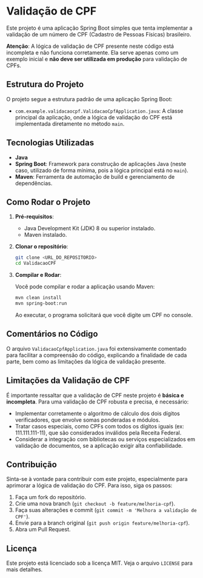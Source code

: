 # Validação de CPF

Este projeto é uma aplicação Spring Boot simples que tenta implementar a validação de um número de CPF (Cadastro de Pessoas Físicas) brasileiro.

**Atenção**: A lógica de validação de CPF presente neste código está incompleta e não funciona corretamente. Ela serve apenas como um exemplo inicial e **não deve ser utilizada em produção** para validação de CPFs.

## Estrutura do Projeto

O projeto segue a estrutura padrão de uma aplicação Spring Boot:

-   `com.example.validacaocpf.ValidacaoCpfApplication.java`: A classe principal da aplicação, onde a lógica de validação do CPF está implementada diretamente no método `main`.

## Tecnologias Utilizadas

-   **Java**
-   **Spring Boot**: Framework para construção de aplicações Java (neste caso, utilizado de forma mínima, pois a lógica principal está no `main`).
-   **Maven**: Ferramenta de automação de build e gerenciamento de dependências.

## Como Rodar o Projeto

1.  **Pré-requisitos**:
    *   Java Development Kit (JDK) 8 ou superior instalado.
    *   Maven instalado.

2.  **Clonar o repositório**:

    ```bash
    git clone <URL_DO_REPOSITORIO>
    cd ValidacaoCPF
    ```

3.  **Compilar e Rodar**:

    Você pode compilar e rodar a aplicação usando Maven:

    ```bash
    mvn clean install
    mvn spring-boot:run
    ```

    Ao executar, o programa solicitará que você digite um CPF no console.

## Comentários no Código

O arquivo `ValidacaoCpfApplication.java` foi extensivamente comentado para facilitar a compreensão do código, explicando a finalidade de cada parte, bem como as limitações da lógica de validação presente.

## Limitações da Validação de CPF

É importante ressaltar que a validação de CPF neste projeto é **básica e incompleta**. Para uma validação de CPF robusta e precisa, é necessário:

-   Implementar corretamente o algoritmo de cálculo dos dois dígitos verificadores, que envolve somas ponderadas e módulos.
-   Tratar casos especiais, como CPFs com todos os dígitos iguais (ex: 111.111.111-11), que são considerados inválidos pela Receita Federal.
-   Considerar a integração com bibliotecas ou serviços especializados em validação de documentos, se a aplicação exigir alta confiabilidade.

## Contribuição

Sinta-se à vontade para contribuir com este projeto, especialmente para aprimorar a lógica de validação do CPF. Para isso, siga os passos:

1.  Faça um fork do repositório.
2.  Crie uma nova branch (`git checkout -b feature/melhoria-cpf`).
3.  Faça suas alterações e commit (`git commit -m 'Melhora a validação de CPF'`).
4.  Envie para a branch original (`git push origin feature/melhoria-cpf`).
5.  Abra um Pull Request.

## Licença

Este projeto está licenciado sob a licença MIT. Veja o arquivo `LICENSE` para mais detalhes.


